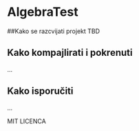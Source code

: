 # AlgebraTest

##Kako se razcvijati projekt
TBD

## Kako kompajlirati i pokrenuti

...


## Kako isporučiti

...

MIT LICENCA
